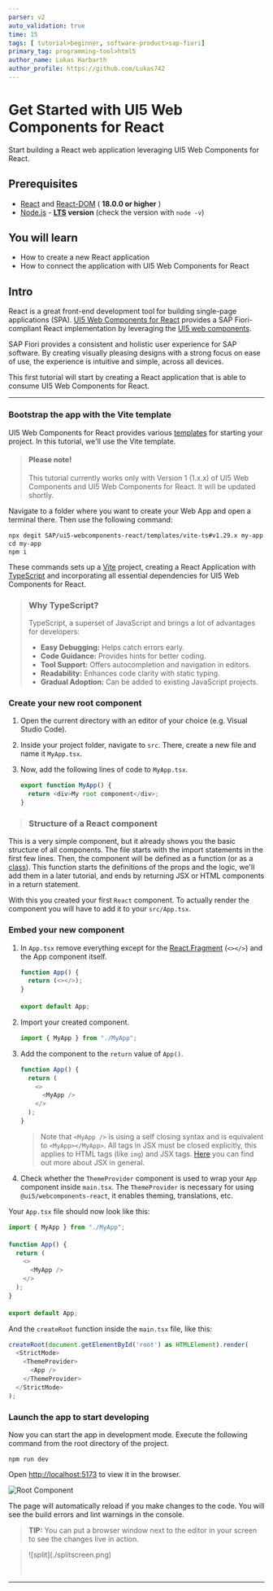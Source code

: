 ```yaml
---
parser: v2
auto_validation: true
time: 15
tags: [ tutorial>beginner, software-product>sap-fiori]
primary_tag: programming-tool>html5
author_name: Lukas Harbarth
author_profile: https://github.com/Lukas742
---
```



# Get Started with UI5 Web Components for React
<!-- description --> Start building a React web application leveraging UI5 Web Components for React.

## Prerequisites
- [React](https://www.npmjs.com/package/react) and [React-DOM](https://www.npmjs.com/package/react-dom) ( **18.0.0 or higher** )
- [Node.js](https://nodejs.org/) - **[LTS](https://github.com/nodejs/release?tab=readme-ov-file#release-schedule) version** (check the version with `node -v`)


## You will learn
-  How to create a new React application
-  How to connect the application with UI5 Web Components for React


## Intro
React is a great front-end development tool for building single-page applications (SPA). [UI5 Web Components for React](https://github.com/SAP/ui5-webcomponents-react) provides a SAP Fiori-compliant React implementation by leveraging the [UI5 web components](https://github.com/SAP/ui5-webcomponents).

SAP Fiori provides a consistent and holistic user experience for SAP software. By creating visually pleasing designs with a strong focus on ease of use, the experience is intuitive and simple, across all devices.

This first tutorial will start by creating a React application that is able to consume UI5 Web Components for React.

---

### Bootstrap the app with the Vite template

UI5 Web Components for React provides various [templates](https://sap.github.io/ui5-webcomponents-react/?path=/docs/project-templates-examples--docs) for starting your project. In this tutorial, we'll use the Vite template.

> #### Please note!
>
> This tutorial currently works only with Version 1 (1.x.x) of UI5 Web Components and UI5 Web Components for React. It will be updated shortly.

Navigate to a folder where you want to create your Web App and open a terminal there. Then use the following command:

```Shell
npx degit SAP/ui5-webcomponents-react/templates/vite-ts#v1.29.x my-app
cd my-app
npm i
```

These commands sets up a [Vite](https://vitejs.dev/) project, creating a React Application with [TypeScript](https://www.typescriptlang.org/) and incorporating all essential dependencies for UI5 Web Components for React.

> ### Why TypeScript?
> 
> TypeScript, a superset of JavaScript and brings a lot of advantages for developers:
> 
> - **Easy Debugging:** Helps catch errors early.
> - **Code Guidance:** Provides hints for better coding.
> - **Tool Support:** Offers autocompletion and navigation in editors.
> - **Readability:** Enhances code clarity with static typing.
> - **Gradual Adoption:** Can be added to existing JavaScript projects.



### Create your new root component


1. Open the current directory with an editor of your choice (e.g. Visual Studio Code).

2. Inside your project folder, navigate to `src`. There, create a new file and name it `MyApp.tsx`.

3. Now, add the following lines of code to `MyApp.tsx`.

    ```TypeScript / TSX
    export function MyApp() {
      return <div>My root component</div>;
    }
    ```

> ### Structure of a React component
This is a very simple component, but it already shows you the basic structure of all components. The file starts with the import statements in the first few lines. Then, the component will be defined as a function (or as a [class](https://reactjs.org/docs/react-component.html)). This function starts the definitions of the props and the logic, we'll add them in a later tutorial, and ends by returning JSX or HTML components in a return statement.

With this you created your first `React` component. To actually render the component you will have to add it to your `src/App.tsx`.

### Embed your new component


1. In `App.tsx` remove everything except for the [React.Fragment](https://react.dev/reference/react/Fragment) (`<></>`) and the App component itself.

    ```TypeScript / TSX
    function App() {
      return (<></>);
    }

    export default App;
    ```

2. Import your created component.

    ```TypeScript / TSX
    import { MyApp } from "./MyApp";
    ```
3. Add the component to the `return` value of `App()`.

    ```TypeScript / TSX
    function App() {
      return (
        <>
          <MyApp />
        </>
      );
    }
    ```

    > Note that `<MyApp />` is using a self closing syntax and is equivalent to `<MyApp></MyApp>`. All tags in JSX must be closed explicitly, this applies to HTML tags (like `img`) and JSX tags. [Here](https://beta.reactjs.org/learn/writing-markup-with-jsx) you can find out more about JSX in general.

4. Check whether the `ThemeProvider` component is used to wrap your `App` component inside `main.tsx`. The `ThemeProvider` is necessary for using `@ui5/webcomponents-react`, it enables theming, translations, etc.

Your `App.tsx` file should now look like this:

```TypeScript / TSX
import { MyApp } from "./MyApp";

function App() {
  return (
    <>
      <MyApp />
    </>
  );
}

export default App;
```

And the `createRoot` function inside the `main.tsx` file, like this:

```TypeScript / TSX
createRoot(document.getElementById('root') as HTMLElement).render(
  <StrictMode>
    <ThemeProvider>
      <App />
    </ThemeProvider>
  </StrictMode>
);
```


### Launch the app to start developing

Now you can start the app in development mode. Execute the following command from the root directory of the project.

```Shell
npm run dev
```

Open <http://localhost:5173> to view it in the browser.

![Root Component](01_rootComponent.png)

The page will automatically reload if you make changes to the code. You will see the build errors and lint warnings in the console.

> **TIP:** You can put a browser window next to the editor in your screen to see the changes live in action.

><!-- border -->![split](./splitscreen.png)
>
>&nbsp;



---
